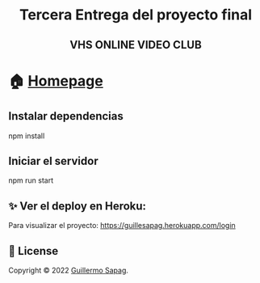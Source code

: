<h1 align="center">Tercera Entrega del proyecto final</h1>
<h2 align="center">VHS ONLINE VIDEO CLUB</h2>

# 🏠 [Homepage](https://github.com/Guillesap)

## Instalar dependencias
npm install

## Iniciar el servidor
npm run start

## ✨ Ver el deploy en Heroku:
Para visualizar el proyecto:
https://guillesapag.herokuapp.com/login


## 📝 License

Copyright © 2022 [Guillermo Sapag](https://vhsvideoclub.netlify.app/).
